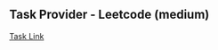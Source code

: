 ## Task Provider - Leetcode (medium)

[Task Link](https://leetcode.com/problems/adding-spaces-to-a-string/description/?envType=daily-question&envId=2024-12-03)